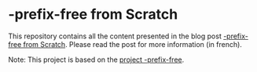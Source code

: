 # -prefix-free from Scratch
This repository contains all the content presented in the blog post [-prefix-free from Scratch](http://imlovinit.fr). Please read the post for more information (in french). 

Note: This project is based on the [project -prefix-free](https://github.com/LeaVerou/prefixfree).



